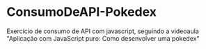 # ConsumoDeAPI-Pokedex
Exercício de consumo de API com javascript, seguindo a videoaula "Aplicação com JavaScript puro: Como desenvolver uma pokedex"
